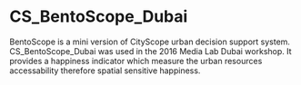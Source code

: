# CS_BentoScope_Dubai
BentoScope is a mini version of CityScope urban decision support system. CS_BentoScope_Dubai was used in the 2016 Media Lab Dubai workshop. It provides a happiness indicator which measure the urban resources accessability therefore spatial sensitive happiness.  